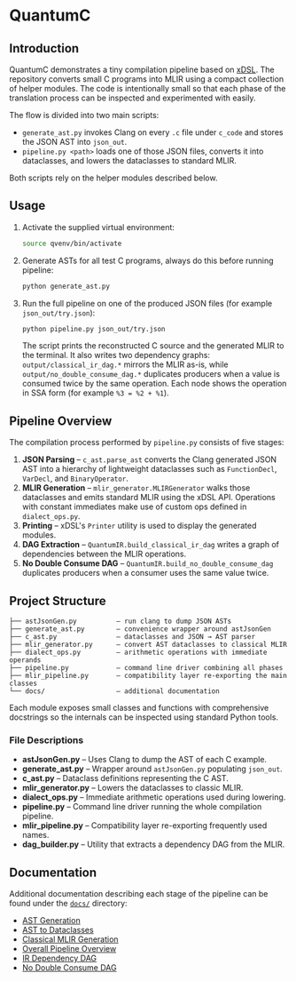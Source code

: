 # QuantumC

## Introduction

QuantumC demonstrates a tiny compilation pipeline based on [xDSL](https://github.com/xdsl-project/xdsl). The repository converts small C programs into MLIR using a compact collection of helper modules.  The code is intentionally small so that each phase of the translation process can be inspected and experimented with easily.

The flow is divided into two main scripts:

* `generate_ast.py` invokes Clang on every `.c` file under `c_code` and stores the JSON AST into `json_out`.
* `pipeline.py <path>` loads one of those JSON files, converts it into dataclasses, and lowers the dataclasses to standard MLIR.

Both scripts rely on the helper modules described below.

## Usage

1. Activate the supplied virtual environment:
   ```bash
   source qvenv/bin/activate
   ```
2. Generate ASTs for all test C programs, always do this before running pipeline:
   ```bash
   python generate_ast.py
   ```
3. Run the full pipeline on one of the produced JSON files (for example `json_out/try.json`):
   ```bash
   python pipeline.py json_out/try.json
   ```
   The script prints the reconstructed C source and the generated MLIR to the terminal. It also writes two dependency graphs: `output/classical_ir_dag.*` mirrors the MLIR as-is, while `output/no_double_consume_dag.*` duplicates producers when a value is consumed twice by the same operation. Each node shows
   the operation in SSA form (for example `%3 = %2 + %1`).

## Pipeline Overview

The compilation process performed by `pipeline.py` consists of five stages:

1. **JSON Parsing** – `c_ast.parse_ast` converts the Clang generated JSON AST into a hierarchy of lightweight dataclasses such as `FunctionDecl`, `VarDecl`, and `BinaryOperator`.
2. **MLIR Generation** – `mlir_generator.MLIRGenerator` walks those dataclasses and emits standard MLIR using the xDSL API.  Operations with constant immediates make use of custom ops defined in `dialect_ops.py`.
3. **Printing** – xDSL's `Printer` utility is used to display the generated modules.
4. **DAG Extraction** – `QuantumIR.build_classical_ir_dag` writes a graph of dependencies between the MLIR operations.
5. **No Double Consume DAG** – `QuantumIR.build_no_double_consume_dag` duplicates producers when a consumer uses the same value twice.


## Project Structure

```
├── astJsonGen.py          – run clang to dump JSON ASTs
├── generate_ast.py        – convenience wrapper around astJsonGen
├── c_ast.py               – dataclasses and JSON → AST parser
├── mlir_generator.py      – convert AST dataclasses to classical MLIR
├── dialect_ops.py         – arithmetic operations with immediate operands
├── pipeline.py            – command line driver combining all phases
├── mlir_pipeline.py       – compatibility layer re-exporting the main classes
└── docs/                  – additional documentation
```

Each module exposes small classes and functions with comprehensive docstrings so the internals can be inspected using standard Python tools.

### File Descriptions

* **astJsonGen.py** – Uses Clang to dump the AST of each C example.
* **generate_ast.py** – Wrapper around ``astJsonGen.py`` populating ``json_out``.
* **c_ast.py** – Dataclass definitions representing the C AST.
* **mlir_generator.py** – Lowers the dataclasses to classic MLIR.
* **dialect_ops.py** – Immediate arithmetic operations used during lowering.
* **pipeline.py** – Command line driver running the whole compilation pipeline.
* **mlir_pipeline.py** – Compatibility layer re-exporting frequently used names.
* **dag_builder.py** – Utility that extracts a dependency DAG from the MLIR.

## Documentation

Additional documentation describing each stage of the pipeline can be found under the [`docs/`](docs/) directory:

- [AST Generation](docs/ast_generation.md)
- [AST to Dataclasses](docs/ast_to_dataclasses.md)
- [Classical MLIR Generation](docs/classical_mlir_generation.md)
- [Overall Pipeline Overview](docs/pipeline_overview.md)
- [IR Dependency DAG](docs/ir_dag.md)
- [No Double Consume DAG](docs/no_double_consume_dag.md)

